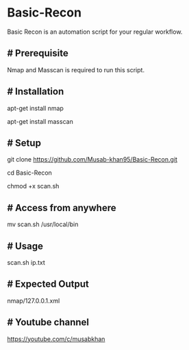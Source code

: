 # Basic-Recon
Basic Recon is an automation script for your regular workflow.

## # Prerequisite
Nmap and Masscan is required to run this script.

## # Installation
apt-get install nmap

apt-get install masscan

## # Setup

git clone https://github.com/Musab-khan95/Basic-Recon.git

cd Basic-Recon

chmod +x scan.sh

## # Access from anywhere

mv scan.sh /usr/local/bin

## # Usage
scan.sh ip.txt

## # Expected Output
nmap/127.0.0.1.xml


## # Youtube channel
https://youtube.com/c/musabkhan
